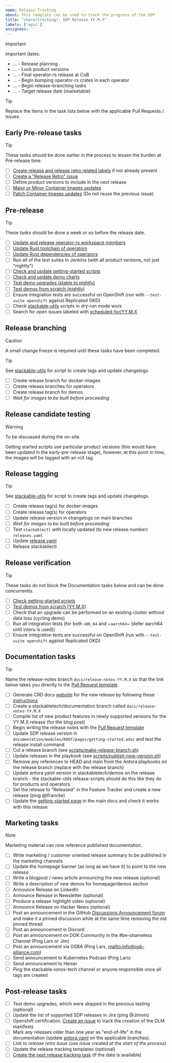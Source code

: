 ```yaml
---
name: Release Tracking
about: This template can be used to track the progress of the SDP
title: "chore(tracking): SDP Release YY.M.X"
labels: ['epic']
assignees: ''
---
```


<!--
    DO NOT REMOVE THIS COMMENT. It is intended for people who might copy/paste from the previous release issue.
    This was created by an issue template: https://github.com/stackabletech/issues/issues/new/choose.
-->

> [!IMPORTANT]
> Important dates:
>
> - ... - Release planning
> - ... - Lock product versions
> - ... - Final operator-rs release at CoB
> - ... - Begin bumping operator-rs crates in each operator
> - ... - Begin release-branching tasks
> - ... - Target release date (marketable)

> [!TIP]
> Replace the items in the task lists below with the applicable Pull Requests / Issues.

## Early Pre-release tasks

> [!TIP]
> These tasks should be done earlier in the process to lessen the burden at Pre-release time.

- [ ] [Create release and release retro related labels][epr-1] if not already present
- [ ] [Create a "Release Retro" issue][epr-2]
- [ ] Define product versions to include in the next release
- [ ] [Major or Minor Container Images updates][epr-3]
- [ ] [Patch Container Images updates][epr-3] (Do not reuse the previous issue)

[epr-1]: https://github.com/stackabletech/infrastructure/blob/51c36e786780402f709788f662b998a771a908f4/label_sync/labels.yml#L93
[epr-2]: https://github.com/stackabletech/issues/issues/new?template=08-release-retro.md
[epr-3]: https://github.com/stackabletech/docker-images/issues/new?template=early-pre-release.md

## Pre-release

> [!TIP]
> These tasks should be done a week or so before the release date.

- [ ] [Update and release operator-rs workspace members][pr-1]
- [ ] [Update Rust toolchain of operators][pr-2]
- [ ] [Update Rust dependencies of operators][pr-3]
- [ ] Run all of the test suites in Jenkins (with all product versions, not just "nightly")
- [ ] [Check and update getting-started scripts][pr-4]
- [ ] [Check and update demo charts][pr-5]
- [ ] [Test demo upgrades (stable to nightly)][pr-6]
- [ ] [Test demos from scratch (nightly)][pr-7]
- [ ] Ensure integration tests are successful on OpenShift (run with `--test-suite openshift` against Replicated OKD)
- [ ] Check [stackable-utils] scripts in dry-run mode work
- [ ] Search for open issues labeled with [scheduled-for/YY.M.X][pr-8]

[pr-1]: https://github.com/stackabletech/operator-rs/issues/new?template=release-workspace-members.md
[pr-2]: https://github.com/stackabletech/operator-templating/issues/new?template=pre-release.md
[pr-3]: https://github.com/stackabletech/issues/issues/new?template=05-pre-release-operator-rust-deps.md
[pr-4]: https://github.com/stackabletech/issues/issues/new?template=03-pre-release-getting-started-scripts.md
[pr-5]: https://github.com/stackabletech/demos/issues/new?template=pre-release-chart-updates.md
[pr-6]: https://github.com/stackabletech/demos/issues/new?template=pre-release-upgrade-testing.md
[pr-7]: https://github.com/stackabletech/demos/issues/new?template=pre-release-from-scratch-testing.md
[pr-8]: https://github.com/search?q=org%3Astackabletech+label%3Ascheduled-for%2FYY.M.X&type=issues&state=open

## Release branching

> [!CAUTION]
> A small change freeze is required until these tasks have been completed.

> [!TIP]
> See [stackable-utils] for script to create tags and update changelogs.

- [ ] Create release branch for docker-images
- [ ] Create release branches for operators
- [ ] Create release branch for demos
- [ ] _Wait for images to be built before proceeding_

## Release candidate testing

> [!WARNING]
> To be discussed during the on-site.
>
> Getting started scripts use particular product versions (this would have been updated in the
> early-pre-release stage), however, at this point in time, the images will be tagged with an rcX
> tag.

<!--

> [!TIP]
> As issues are discovered, they can be fixed on the `main` branch, and cherry-picked into the release branch.
>
> Please ensure the changelog is updated and correct for the release after cherry-picking changes.
> Please also keep PR links as they are in `main` (do not update them for the cherry-picked PR).

- [ ] [Check and update getting-started scripts](https://github.com/stackabletech/issues/issues/new?template=07-release-getting-started-scripts.md) for the Release Candidate
- [ ] [Test demos and upgrade from previous to this release](https://github.com/stackabletech/demos/issues/new?template=release-upgrade-testing.md) for Release Candidate (only fresh install)

-->

## Release tagging

> [!TIP]
> See [stackable-utils] for script to create tags and update changelogs.

- [ ] Create release tag(s) for docker-images
- [ ] Create release tag(s) for operators
- [ ] Update release version in changelogs on main branches
- [ ] _Wait for images to be built before proceeding_
- [ ] Test `stackablectl` with locally updated (to new release number) `releases.yaml`
- [ ] Update [release.yaml](https://github.com/stackabletech/release/blob/main/releases.yaml)
- [ ] Release stackablectl

## Release verification

> [!TIP]
> These tasks do not block the Documentation tasks below and can be done concurrently.

- [ ] [Check getting-started scripts][rv-1]
- [ ] [Test demos from scratch (YY.M.X)][rv-2]
- [ ] Check that an upgrade can be performed on an existing cluster without data loss (cycling demo)
- [ ] Run all integration tests (for both `x86_64` and ~`aarch64`~ (defer aarch64 until interu is used))
- [ ] Ensure integration tests are successful on OpenShift (run with `--test-suite openshift` against Replicated OKD)

[rv-1]: https://github.com/stackabletech/issues/issues/new?template=07-release-getting-started-scripts.md
[rv-2]: https://github.com/stackabletech/demos/issues/new?template=release-from-scratch-testing.md

## Documentation tasks

> [!TIP]
> Name the release-notes branch `docs/release-notes-YY.M.X` so that the link below takes you directly to the [Pull Request template][docs-pr-template].

- [ ] Generate CRD docs [website][dt-1] for the new release by following these [instructions][dt-2]
- [ ] Create a stackabletech/documentation branch called `docs/release-notes-YY.M.X`
- [ ] Compile list of new product features in newly supported versions for the YY.M.X release (for the blog post)
- [ ] Begin writing the release notes with the [Pull Request template][dt-3]
- [ ] Update SDP release version in `documentation/modules/ROOT/pages/getting-started.adoc` and test the release install command
- [ ] Cut a release branch (see [scripts/make-release-branch.sh][dt-4])
- [ ] Update releases in the playbook (see [scripts/publish-new-version.sh][dt-5])
- [ ] Remove any references to HEAD and main from the Antora playbooks on the release branch (replace with the release branch)
- [ ] Update antora.yaml version in stackabletech/demos on the release branch - the stackable-utils release-scripts should do this like they do for products and operators.
- [ ] Set the release to "Released" in the Feature Tracker and create a new release (ping @lfrancke)
- [ ] Update the [getting-started page][dt-6] in the main docs and check it works with this release

[dt-1]: https://crds.stackable.tech/
[dt-2]: https://github.com/stackabletech/crddocs
[dt-3]: https://github.com/stackabletech/documentation/compare/main...docs/release-notes-YY.M.X?template=release-notes.md&title=chore(tracking):%20Release%20Notes%20for%20SDP%20YY.M.X
[dt-4]: https://github.com/stackabletech/documentation/blob/main/scripts/make-release-branch.sh
[dt-5]: https://github.com/stackabletech/documentation/blob/main/scripts/publish-new-version.sh
[dt-6]: https://github.com/stackabletech/documentation/blob/main/modules/ROOT/pages/getting-started.adoc
[docs-pr-template]: https://github.com/stackabletech/documentation/tree/main/.github/PULL_REQUEST_TEMPLATE/release-notes.md&title=chore(tracking):%20Release%20Notes%20for%20SDP%20YY.M.X

## Marketing tasks

> [!NOTE]
> Marketing material can now reference published documentation.

- [ ] Write marketing / customer oriented release summary to be published in the marketing channels
- [ ] Update the homepage banner (as long as we have it) to point to the new release
- [ ] Write a blogpost / news article announcing the new release (optional)
- [ ] Write a description of new demos for homepage/demos section
- [ ] Announce Release on LinkedIn
- [ ] Announce Release in Newsletter (optional)
- [ ] Produce a release highlight video (optional)
- [ ] Announce Release on Hacker News (optional)
- [ ] Post an announcement in the GitHub [Discussions Announcement forum](https://github.com/stackabletech/community/discussions/categories/announcements) and make it a pinned discussion while at the same time removing the old pinned thread
- [ ] Post an announcement in Discord
- [ ] Post an announcement on DOK Community in the #be-shameless Channel (Ping Lars or Jim)
- [ ] Post an announcement via OSBA (Ping Lars, <mailto:info@osb-alliance.com>)
- [ ] Send announcement to Kubernetes Podcast (Ping Lars)
- [ ] Send announcement to Heiser
- [ ] Ping the stackable-ionos-tech channel or anyone responsible once all tags are created

## Post-release tasks

- [ ] Test demo upgrades, which were skipped in the previous testing (optional)
- [ ] Update the list of supported SDP releases in Jira (ping @Jimvin)
- [ ] Openshift certification. [Create an issue][pt-1] to track the creation of the OLM manifests
- [ ] Mark any releases older than one year as "end-of-life" in the documentation (update [antora.yaml][pt-2] on the applicable branches).
- [ ] _Link to release retro issue (use issue created at the start of the process)_
- [ ] Update the release tracking templates (optional)
- [ ] [Create the next release tracking task][pt-3] (if the date is available)

[pt-1]: https://github.com/stackabletech/issues/issues/new?template=09-olm_manifests.md
[pt-2]: https://github.com/stackabletech/documentation/blob/f751e7ff7cddacae7d2c6c2c6c1d1c877c7aa11c/antora.yml#L18
[pt-3]: https://github.com/stackabletech/issues/issues/new?template=06-release.md
[stackable-utils]: https://github.com/stackabletech/stackable-utils/blob/main/release/README.md
